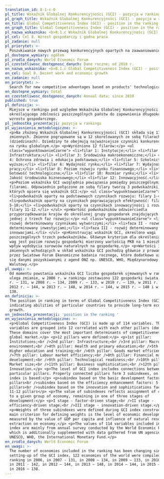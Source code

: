 ```yaml
---
translation_id: 8-1-c-0
pl_title: Wskaźnik Globalnej Konkurencyjności (GCI) - pozycja w rankingu
pl_graph_title: Wskaźnik Globalnej Konkurencyjności (GCI) - pozycja w rankingu
en_title: Global Competitiveness Index (GCI) - position in the ranking
en_graph_title: Global Competitiveness Index (GCI) - position in the ranking
pl_nazwa_wskaznika: <b>8.1.c Wskaźnik Globalnej Konkurencyjności (GCI) - pozycja w rankingu</b>
pl_cel: Cel 8. Wzrost gospodarczy i godna praca
pl_zadanie: null
pl_priorytet: >-
  Poszukiwanie nowych przewag konkurencyjnych opartych na zaawansowaniu technologicznym produktów, jakości i innowacyjności oferowanych produktów, jak również mechanizmów umiędzynarodowienia przedsiębiorstw
pl_dostepne_wymiary: ogółem
pl_zrodlo_danych: World Economic Forum
pl_czestotliwosc_dostępnosc_danych: Dane roczne; od 2010 r.
en_nazwa_wskaznika: <b>8.1.c Global Competitiveness Index (GCI) - position in the ranking</b>
en_cel: Goal 8. Decent work and economic growth
en_zadanie: null
en_priorytet: >-
  Search for new competitive adventages based on products' technological advancement, quality and innovativeness as well as mechanisms for internationalization of enterprises
en_dostepne_wymiary: total
en_czestotliwosc_dostępnosc_danych: Annual data; since 2010
published: true
pl_definicja: >-
  Miejsce w rankingu pod względem Wskaźnika Globalnej Konkurencyjności (GCI)
  określającego zdolności poszczególnych państw do zapewnienia długookresowego
  wzrostu gospodarczego.
pl_jednostka_prezentacji: pozycja w rankingu
pl_wyjasnienia_metodologiczne: >-
  <p>Na złożony Wskaźnik Globalnej Konkurencyjności (GCI) składa się 114
  zmiennych. Zmienne pogrupowane są w 12 skorelowanych ze sobą filarach
  (dziedzinach). Dziedziny te obejmują najważniejsze czynniki konkurencyjności
  na rynku globalnym.</p> <p>Wyróżniono 12 filarów:</p> <ul
  class="wypunktowanieCzarne"> <li>filar 1: Instytucje;</li> <li>filar 2:
  Infrastruktura;</li> <li>filar 3: Środowiska makroekonomiczne;</li> <li>filar
  4: Ochrona zdrowia i edukacja podstawowa;</li> <li>filar 5: Szkolnictwo
  wyższe;</li> <li>filar 6: Wydajność rynku;</li> <li>filar 7: Wydajność rynku
  pracy;</li> <li>filar 8: Poziom rozwoju rynku finansowego;</li> <li>filar 9:
  Gotowość technologiczna;</li> <li>filar 10: Rozmiar rynku;</li> <li>filar 11:
  Jakość środowiska biznesowego;</li> <li>filar 12: Innowacyjność.</li> </ul>
  <p>Poziom wskaźnika GCI uwzględnia powiązania pomiędzy poszczególnymi
  filarami. Odpowiednio połączone ze sobą filary tworzą 3 podwskaźniki, na
  których opiera się wskaźnik GCI:</p> <ul class="wypunktowanieCzarne">
  <li>podwskaźnik oparty na podstawowych czynnikach rozwoju: filary 1-4;</li>
  <li>podwskaźnik oparty na czynnikach poprawiających efektywność: filary
  5-10;</li> <li>podwskaźnik oparty na czynnikach innowacyjności i rozwoju:
  filary 11-12.</li> </ul> <p>Wartość podwskaźników odzwierciedla
  przyporządkowanie krajów do określonej grupy gospodarek znajdujących się w
  jednej z trzech faz rozwoju:</p> <ul class="wypunktowanieCzarne"> <li>faza I -
  rozwój determinowany czynnikami wytwórczymi;</li> <li>faza II - rozwój
  determinowany inwestycjami;</li> <li>faza III - rozwój determinowany
  innowacjami.</li> </ul> <p>Konstruując wskaźnik GCI, określono wagi
  poszczególnych trzech podwskaźników. Głównym kryterium dla określenia
  wag jest poziom rozwoju gospodarki mierzony wartością PKB na 1 mieszkańca oraz
  wpływ wydobycia surowców naturalnych na gospodarkę.</p> <p>Wartości 114
  zmiennych wchodzących w skład wskaźnika GCI pochodzą głównie z prowadzonego
  przez Światowe Forum Ekonomiczne badania rocznego, które dodatkowo uzupełnia
  się danymi pozyskiwanymi z agend ONZ np. UNESCO, WHO, Międzynarodowy Fundusz
  Walutowy.</p>
pl_uwagi: >-
  Od momentu powstania wskaźnika GCI liczba gospodarek ujmowanych w rankingu
  ulega zmianie, w 2006 r. w rankingu zestawiono 122 gospodarki świata, w 2007
  r. – 131, w 2008 r. – 134, 2009 r. – 133, w 2010 r. – 139, w 2011 r. – 142, w
  2012 r. – 144, w 2013 r. – 148, w 2014 r. – 144, w 2015 r. – 140 i w 2016 r. –
  138.
en_definicja: >-
  The position in ranking in terms of Global Competitiveness Index (GCI)
  indicating abilities of particular countries to provide long-term economic
  growth.
en_jednostka_prezentacji: 'position in the ranking '
en_wyjasnienia_metodologiczne: >-
  <p>Global Competitiveness Index (GCI) is made up of 114 variables. These
  variables are grouped into 12 correlated with each other pillars (domains).
  These domains cover the most important determinants of competitiveness in the
  global market.</p> <p>12 pillars were defined:</p> <p>1st pillar:
  Institutions;<br />2nd pillar: Infrastructure;<br />3rd pillar: Macroeconomic
  environment;<br />4th pillar: Health and primary education;<br />5th pillar:
  Higher education and training;<br />6th pillar: Goods market efficiency;<br
  />7th pillar: Labour market efficiency;<br />8th pillar: Financial market
  development;<br />9th pillar: Technological readiness;<br />10th pillar:
  Market size;<br />11th pillar: Business sophistication;<br />12th pillar: R&D
  Innovation.</p> <p>The level of GCI index includes connections between
  particular pillars. Properly connected pillars form 3 subindexes, on which GCI
  index is based:</p> <p>subindex based on the basic development factors: 1-4
  pillars<br />subindex based on the efficiency enhancement factors: 5-10
  pillars<br />subindex based on the innovation and sophistications factors:
  11-12 pillars</p> <p>The value of subindexes reflects assignment of countries
  to a given group of economy, remaining in one of three stages of
  development:</p> <p>I stage - factor-driven stage;<br />II stage -
  efficiency-driven stage;<br />III stage - innovation-driven stage.</p>
  <p>Weights of three subindexes were defined during GCI index construction. The
  main criterion for defining weights is the level of economic development
  measured by the value of GDP per capita and influence of natural resources
  extraction on economy.</p> <p>The values of 114 variables included in the GCI
  index are mainly from annual survey conducted by the World Economic Forum,
  which is additionally supplemented with data gathered from UN agencies, e.g.
  UNESCO, WHO, the International Monetary Fund.</p>
en_zrodlo_danych: World Economic Forum
en_uwagi: >-
  The number of economies included in the ranking has been changing since the
  setting-up of the GCI index, 122 economies of the world were compiled in the
  ranking in 2006, in 2007 - 131, in 2008 – 134, in 2009 – 133, in 2010 - 139 ,
  in 2011 - 142, in 2012 – 144, in 2013 – 148, in 2014 – 144, in 2015 – 140 and
  in 2016 – 138.
---
```

